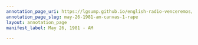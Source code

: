 ```yaml
---
annotation_page_uri: https://lgsump.github.io/english-radio-venceremos/annotations/may-26-1981-am-canvas-1-rape.json
annotation_page_slug: may-26-1981-am-canvas-1-rape
layout: annotation_page
manifest_label: May 26, 1981 - AM

---
```

